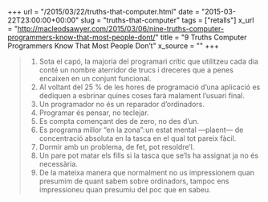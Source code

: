 +++
url = "/2015/03/22/truths-that-computer.html"
date = "2015-03-22T23:00:00+00:00"
slug = "truths-that-computer"
tags = ["retalls"]
x_url = "http://macleodsawyer.com/2015/03/06/nine-truths-computer-programmers-know-that-most-people-dont/"
title = "9 Truths Computer Programmers Know That Most People Don’t"
x_source = ""
+++


> 1. Sota el capó, la majoria del programari crític que utilitzeu cada dia conté un nombre aterridor de trucs i dreceres que a penes encaixen en un conjunt funcional.
> 2. Al voltant del 25 % de les hores de programació d’una aplicació es dediquen a esbrinar quines coses farà malament l’usuari final.
> 3. Un programador no és un reparador d’ordinadors.
> 4. Programar és pensar, no teclejar.
> 5. Es compta començant des de zero, no des d’un.
> 6. Es programa millor “en la zona”: un estat mental —plaent— de concentració absoluta en la tasca en el qual tot pareix fàcil.
> 7. Dormir amb un problema, de fet, pot resoldre’l.
> 8. Un pare pot matar els fills si la tasca que se’ls ha assignat ja no és necessària.
> 9. De la mateixa manera que normalment no us impressionem quan presumim de quant sabem sobre ordinadors, tampoc ens impressioneu quan presumiu del poc que en sabeu.
